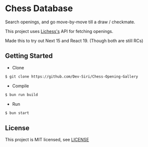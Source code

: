 # Chess Database

Search openings, and go move-by-move till a draw / checkmate.

This project uses [Lichess's](https://lichess.org) API for fetching openings.

Made this to try out Next 15 and React 19. (Though both are still RCs)

## Getting Started

- Clone

```sh
$ git clone https://github.com/Dev-Siri/Chess-Opening-Gallery
```

- Compile

```sh
$ bun run build
```

- Run

```sh
$ bun start
```

## License

This project is MIT licensed, see [LICENSE](LICENSE)
